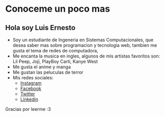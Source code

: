 # Conoceme un poco mas
## Hola soy Luis Ernesto 
- Soy un estudiante de Ingeneria en Sistemas Computacionales, que desea saber mas sobre programacion y tecnologia web, tambien me gusta el tema de redes de computadora, 
- Me encanta la musica en ingles, algunos de mis artistas favoritos son: Lil Peep, Joji, PlayBoy Carti, Kanye West 
- Me gusta el anime y manga 
- Me gustan las peluculas de terror
- Mis redes sociales:
  - [Instagram][Instagram]
  - [Facebook][Facebook]
  - [Twitter][Twitter]
  - [Linkedin][Linkedin]

 Gracias por leerme :3


[Instagram]: https://www.instagram.com/ernesto_221104/
[Facebook]: https://www.facebook.com/profile.php?id=100004142328623
[Twitter]: https://x.com/LuisErne2211
[Linkedin]: www.linkedin.com/in/luis-ernesto-gomez-martinez-350870300
